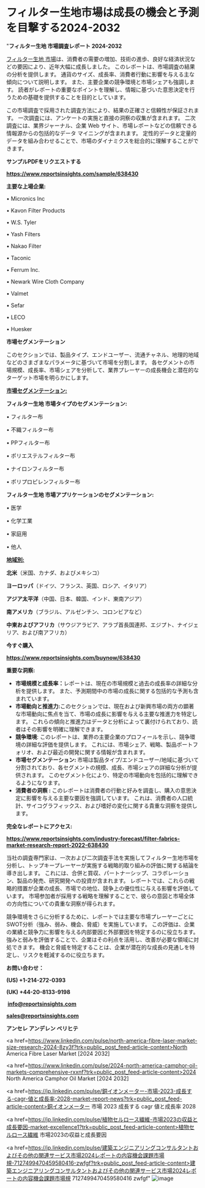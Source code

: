 # フィルター生地市場は成長の機会と予測を目撃する2024-2032

"<strong>フィルター生地 市場調査レポート 2024-2032</strong>

<a href=https://www.reportsinsights.com/sample/638430>フィルター生地 市場</a>は、消費者の需要の増加、技術の進歩、良好な経済状況などの要因により、近年大幅に成長しました。 このレポートは、市場調査の結果の分析を提供します。 通貨のサイズ、成長率、消費者行動に影響を与える主な傾向について説明します。 また、主要企業の競争環境と市場シェアも強調します。 読者がレポートの重要なポイントを理解し、情報に基づいた意思決定を行うための基礎を提供することを目的としています。

この市場調査で採用された調査方法により、結果の正確さと信頼性が保証されます。 一次調査には、アンケートの実施と直接の洞察の収集が含まれます。 二次調査には、業界ジャーナル、企業 Web サイト、市場レポートなどの信頼できる情報源からの包括的なデータ マイニングが含まれます。 定性的データと定量的データを組み合わせることで、市場のダイナミクスを総合的に理解することができます。

<strong><b>サンプルPDFをリクエストする</b></strong>

<a href=https://www.reportsinsights.com/sample/638430><strong><u>https://www.reportsinsights.com/sample/638430</u></strong></a>

<strong>主要な上場企業:</strong>

• Micronics Inc

• Kavon Filter Products

• W.S. Tyler

• Yash Filters

• Nakao Filter

• Taconic

• Ferrum Inc.

• Newark Wire Cloth Company

• Valmet

• Sefar

• LECO

• Huesker

<strong>市場セグメンテーション</strong>

このセクションでは、製品タイプ、エンドユーザー、流通チャネル、地理的地域などのさまざまなパラメータに基づいて市場を分割します。 各セグメントの市場規模、成長率、市場シェアを分析して、業界プレーヤーの成長機会と潜在的なターゲット市場を明らかにします。

<strong><u>市場セグメンテーション</u></strong><strong><u>:</u></strong>

<strong>フィルター生地 市場タイプのセグメンテーション:</strong>

• フィルター布

• 不織フィルター布

• PPフィルター布

• ポリエステルフィルター布

• ナイロンフィルター布

• ポリプロピレンフィルター布

<strong>フィルター生地 市場アプリケーションのセグメンテーション:</strong>

• 医学

• 化学工業

• 家庭用

• 他人

<strong><u>地域別</u></strong><strong><u>:</u></strong>

<strong>北米</strong>（米国、カナダ、およびメキシコ）

<strong>ヨーロッパ</strong>（ドイツ、フランス、英国、ロシア、イタリア）

<strong>アジア太平洋</strong>（中国、日本、韓国、インド、東南アジア）

<strong>南アメリカ</strong>（ブラジル、アルゼンチン、コロンビアなど）

<strong>中東およびアフリカ</strong>（サウジアラビア、アラブ首長国連邦、エジプト、ナイジェリア、および南アフリカ）

<strong>今すぐ購入</strong>

<a href=https://www.reportsinsights.com/buynow/638430><strong><u>https://www.reportsinsights.com/buynow/638430</u></strong></a>

<strong>重要な洞察:</strong>
<ul>
  <li><strong>市場規模と成長率：</strong>レポートは、現在の市場規模と過去の成長率の詳細な分析を提供します。 また、予測期間中の市場の成長に関する包括的な予測も含まれています。</li>
  <li><strong>市場動向と推進力:</strong>このセクションでは、現在および新興市場の両方の顕著な市場動向に焦点を当て、市場の成長に影響を与える主要な推進力を特定します。 これらの傾向と推進力はデータと分析によって裏付けられており、読者はその影響を明確に理解できます。</li>
  <li><strong>競争環境</strong>: このレポートは、業界の主要企業のプロフィールを示し、競争環境の詳細な評価を提供します。 これには、市場シェア、戦略、製品ポートフォリオ、および最近の開発に関する情報が含まれます。</li>
  <li><strong>市場セグメンテーション: </strong>市場は製品タイプ/エンドユーザー/地域に基づいて分割されており、各セグメントの規模、成長、市場シェアの詳細な分析が提供されます。 このセグメント化により、特定の市場動向を包括的に理解できるようになります。</li>
  <li><strong>消費者の洞察 : </strong>このレポートは消費者の行動と好みを調査し、購入の意思決定に影響を与える主要な要因を強調しています。 これは、消費者の人口統計、サイコグラフィックス、および嗜好の変化に関する貴重な洞察を提供します。</li>
</ul>
<strong>完全なレポートにアクセス:</strong>

<a href=https://www.reportsinsights.com/industry-forecast/filter-fabrics-market-research-report-2022-638430><strong><u><b>https://www.reportsinsights.com/industry-forecast/filter-fabrics-market-research-report-2022-638430</b></u></strong></a>

当社の調査専門家は、一次および二次調査手法を実施してフィルター生地市場を分析し、トップキープレーヤーが実施する戦略的取り組みの評価に関する結論を導き出します。 これには、合併と買収、パートナーシップ、コラボレーション、製品の発売、研究開発への投資が含まれます。 レポートでは、これらの戦略的措置が企業の成長、市場での地位、競争上の優位性に与える影響を評価しています。 市場参加者が採用する戦略を理解することで、彼らの意図と市場全体の方向性についての貴重な洞察が得られます。

競争環境をさらに分析するために、レポートでは主要な市場プレーヤーごとにSWOT分析（強み、弱み、機会、脅威）を実施しています。 この評価は、企業の業績と競争力に影響を与える内部要因と外部要因を特定するのに役立ちます。 強みと弱みを評価することで、企業はその利点を活用し、改善が必要な領域に対処できます。 機会と脅威を特定することは、企業が潜在的な成長の見通しを特定し、リスクを軽減するのに役立ちます。

<strong>お問い合わせ：</strong>

<strong>(US) +1-214-272-0393</strong>

<strong>(UK) +44-20-8133-9198</strong>

<strong> </strong><a href=info@reportsinsights.com><strong><u>info@reportsinsights.com</u></strong></a>

<a href=sales@reportsinsights.com><strong><u>sales@reportsinsights.com</u></strong></a>

<strong>アンセレ アンデレン ベリヒテ</strong>

<a href=https://www.linkedin.com/pulse/north-america-fibre-laser-market-size-research-2024-8zy3f?trk=public_post_feed-article-content>North America Fibre Laser Market [2024 2032]</a>

<a href=https://www.linkedin.com/pulse/2024-north-america-camphor-oil-markets-comprehensive-rxxnf?trk=public_post_feed-article-content>2024 North America Camphor Oil Market [2024 2032]</a>

<a href=https://jp.linkedin.com/pulse/銅イオンメーター-市場-2023-成長する-cagr-値と成長率-2028-market-report-news?trk=public_post_feed-article-content>銅イオンメーター 市場 2023 成長する cagr 値と成長率 2028</a>

<a href=https://jp.linkedin.com/pulse/植物セルロース繊維-市場2023の収益と成長要因-market-excellence1?trk=public_post_feed-article-content>植物セルロース繊維 市場2023の収益と成長要因</a>

<a href=https://jp.linkedin.com/pulse/建築エンジニアリングコンサルタントおよびその他の関連サービス市場2024レポートの内容機会課題市場規-7127499470459580416-zwfgf?trk=public_post_feed-article-content>建築エンジニアリングコンサルタントおよびその他の関連サービス市場2024レポートの内容機会課題市場規 7127499470459580416 zwfgf</a>"
![image](https://github.com/gayatrid12/RIgrowth/assets/158473851/8c6d1666-fb75-4fac-824f-98963f282232)
